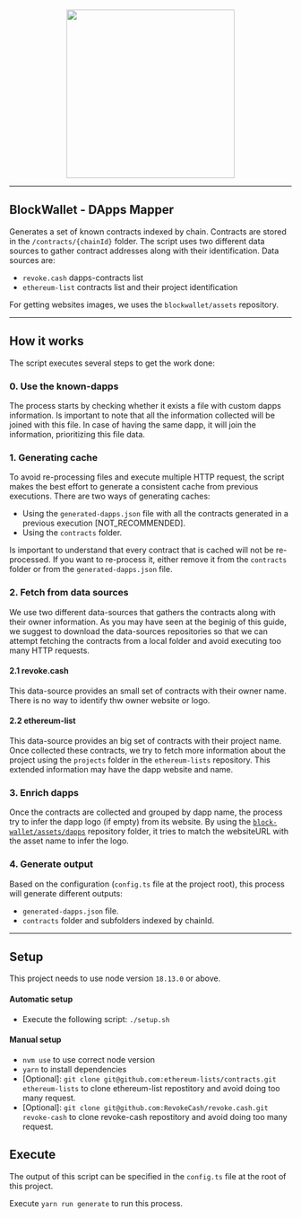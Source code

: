<br /> 
<p align="center">
  <a href="https://blockwallet.io">
    <picture>
      <source media="(prefers-color-scheme: dark)" srcset="https://user-images.githubusercontent.com/11839151/188500975-8cd95d07-c419-48aa-bb85-4200a6526f68.svg" />
      <source media="(prefers-color-scheme: light)" srcset="https://blockwallet.io/static/images/logo-blockwallet-black.svg" />
      <img src="[https://blockwallet.io/static/images/logo-medium.svg](https://user-images.githubusercontent.com/11839151/188500975-8cd95d07-c419-48aa-bb85-4200a6526f68.svg)" width="300" />
    </picture>
  </a>
</p>

<hr />

## BlockWallet - DApps Mapper

Generates a set of known contracts indexed by chain. Contracts are stored in the `/contracts/{chainId}` folder. The script uses two different data sources to gather contract addresses along with their identification. Data sources are:

- `revoke.cash` dapps-contracts list
- `ethereum-list` contracts list and their project identification

For getting websites images, we uses the `blockwallet/assets` repository.

---

## How it works

The script executes several steps to get the work done:

### 0. Use the known-dapps

The process starts by checking whether it exists a file with custom dapps information. Is important to note that all the information collected will be joined with this file. In case of having the same dapp, it will join the information, prioritizing this file data.

### 1. Generating cache

To avoid re-processing files and execute multiple HTTP request, the script makes the best effort to generate a consistent cache from previous executions. There are two ways of generating caches:

- Using the `generated-dapps.json` file with all the contracts generated in a previous execution [NOT_RECOMMENDED].
- Using the `contracts` folder.

Is important to understand that every contract that is cached will not be re-processed. If you want to re-process it, either remove it from the `contracts` folder or from the `generated-dapps.json` file.

### 2. Fetch from data sources

We use two different data-sources that gathers the contracts along with their owner information. As you may have seen at the beginig of this guide, we suggest to download the data-sources repositories so that we can attempt fetching the contracts from a local folder and avoid executing too many HTTP requests.

#### 2.1 revoke.cash

This data-source provides an small set of contracts with their owner name. There is no way to identify thw owner website or logo.

#### 2.2 ethereum-list

This data-source provides an big set of contracts with their project name. Once collected these contracts, we try to fetch more information about the project using the `projects` folder in the `ethereum-lists` repository. This extended information may have the dapp website and name.

### 3. Enrich dapps

Once the contracts are collected and grouped by dapp name, the process try to infer the dapp logo (if empty) from its website. By using the [`block-wallet/assets/dapps`](https://github.com/block-wallet/assets/tree/master/dapps/) repository folder, it tries to match the websiteURL with the asset name to infer the logo.

### 4. Generate output

Based on the configuration (`config.ts` file at the project root), this process will generate different outputs:

- `generated-dapps.json` file.
- `contracts` folder and subfolders indexed by chainId.

---

## Setup

This project needs to use node version `18.13.0` or above.

#### Automatic setup

- Execute the following script: `./setup.sh`

#### Manual setup

- `nvm use` to use correct node version
- `yarn` to install dependencies
- [Optional]: `git clone git@github.com:ethereum-lists/contracts.git ethereum-lists` to clone ethereum-list repostitory and avoid doing too many request.
- [Optional]: `git clone git@github.com:RevokeCash/revoke.cash.git revoke-cash` to clone revoke-cash repostitory and avoid doing too many request.

## Execute

The output of this script can be specified in the `config.ts` file at the root of this project.

Execute `yarn run generate` to run this process.
